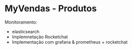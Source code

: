 # MyVendas - Produtos

Monitoramento:

- elasticsearch
- Implemnetação Rocketchat
- Implementação com grafana & prometheus + rocketchat

